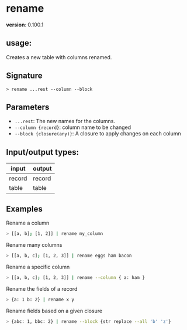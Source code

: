 # rename

**version**: 0.100.1

## **usage**:

Creates a new table with columns renamed.

## Signature

`> rename ...rest --column --block`

## Parameters

- `...rest`: The new names for the columns.
- `--column {record}`: column name to be changed
- `--block {closure(any)}`: A closure to apply changes on each column

## Input/output types:

| input  | output |
| ------ | ------ |
| record | record |
| table  | table  |

## Examples

Rename a column

```bash
> [[a, b]; [1, 2]] | rename my_column
```

Rename many columns

```bash
> [[a, b, c]; [1, 2, 3]] | rename eggs ham bacon
```

Rename a specific column

```bash
> [[a, b, c]; [1, 2, 3]] | rename --column { a: ham }
```

Rename the fields of a record

```bash
> {a: 1 b: 2} | rename x y
```

Rename fields based on a given closure

```bash
> {abc: 1, bbc: 2} | rename --block {str replace --all 'b' 'z'}
```
